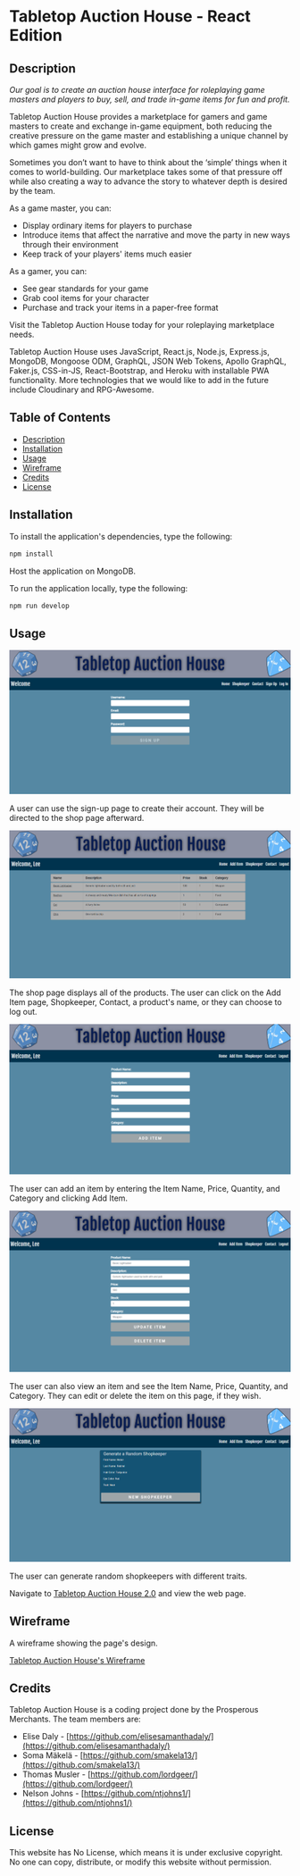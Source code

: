 # Tabletop Auction House - React Edition

## Description

*Our goal is to create an auction house interface for roleplaying game masters and players to buy, sell, and trade in-game items for fun and profit.*

Tabletop Auction House provides a marketplace for gamers and game masters to create and exchange in-game equipment, both reducing the creative pressure on the game master and establishing a unique channel by which games might grow and evolve.

Sometimes you don’t want to have to think about the ‘simple’ things when it comes to world-building. Our marketplace takes some of that pressure off while also creating a way to advance the story to whatever depth is desired by the team.

As a game master, you can:

* Display ordinary items for players to purchase
* Introduce items that affect the narrative and move the party in new ways through their environment
* Keep track of your players' items much easier

As a gamer, you can:

* See gear standards for your game
* Grab cool items for your character
* Purchase and track your items in a paper-free format

Visit the Tabletop Auction House today for your roleplaying marketplace needs.

Tabletop Auction House uses JavaScript, React.js, Node.js, Express.js, MongoDB, Mongoose ODM, GraphQL, JSON Web Tokens, Apollo GraphQL, Faker.js, CSS-in-JS, React-Bootstrap, and Heroku with installable PWA functionality. More technologies that we would like to add in the future include Cloudinary and RPG-Awesome.

## Table of Contents

* [Description](#description)
* [Installation](#installation)
* [Usage](#usage)
* [Wireframe](#wireframe)
* [Credits](#credits)
* [License](#license)

## Installation

To install the application's dependencies, type the following:
```md
npm install
```
Host the application on MongoDB.

To run the application locally, type the following:
```md
npm run develop
```

## Usage

![Tabletop Auction House](./assets/sign-up.png)

A user can use the sign-up page to create their account. They will be directed to the shop page afterward.

![Tabletop Auction House](./assets/shop.png)

The shop page displays all of the products. The user can click on the Add Item page, Shopkeeper, Contact, a product's name, or they can choose to log out.

![Tabletop Auction House](./assets/add-item.png)

The user can add an item by entering the Item Name, Price, Quantity, and Category and clicking Add Item.

![Tabletop Auction House](./assets/edit-item.png)

The user can also view an item and see the Item Name, Price, Quantity, and Category. They can edit or delete the item on this page, if they wish.

![Tabletop Auction House](./assets/shopkeeper.png)

The user can generate random shopkeepers with different traits.

Navigate to [Tabletop Auction House 2.0](https://tabletop-auction-house-2.herokuapp.com/) and view the web page.

## Wireframe

A wireframe showing the page's design.

[Tabletop Auction House's Wireframe](https://docs.google.com/presentation/d/1ZrrW8pyQqQYYu9Z_OkplCIA2Lk5IExDmOEinp_IujaI/)

## Credits

Tabletop Auction House is a coding project done by the Prosperous Merchants. The team members are:
* Elise Daly - [https://github.com/elisesamanthadaly/](https://github.com/elisesamanthadaly/)
* Soma Mäkelä - [https://github.com/smakela13/](https://github.com/smakela13/)
* Thomas Musler - [https://github.com/lordgeer/](https://github.com/lordgeer/)
* Nelson Johns - [https://github.com/ntjohns1/](https://github.com/ntjohns1/)

## License

This website has No License, which means it is under exclusive copyright. No one can copy, distribute, or modify this website without permission.
